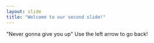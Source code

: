```yaml
---
layout: slide
title: "Welcome to our second slide!"
---
```

"Never gonna give you up"
Use the left arrow to go back!
